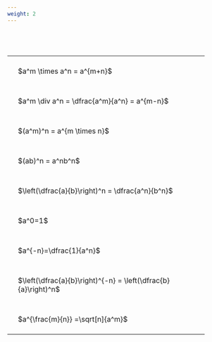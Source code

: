 ```yaml
---
weight: 2
---
```


#  
<br>
<style type="text/css">
#T_462ce th.col_heading {
  text-align: left;
  font-size: 1em;
}
#T_462ce td {
  text-align: left;
  font-size: 1em;
  padding: 1.5em;
}
#T_462ce_row0_col0, #T_462ce_row1_col0, #T_462ce_row2_col0, #T_462ce_row3_col0, #T_462ce_row4_col0, #T_462ce_row5_col0, #T_462ce_row6_col0, #T_462ce_row7_col0, #T_462ce_row8_col0 {
  width: 400px;
  white-space: pre-wrap;
}
</style>
<table id="T_462ce">
  <thead>
  </thead>
  <tbody>
    <tr>
      <td id="T_462ce_row0_col0" class="data row0 col0" >$a^m \times a^n = a^{m+n}$</td>
    </tr>
    <tr>
      <td id="T_462ce_row1_col0" class="data row1 col0" >$a^m \div a^n = \dfrac{a^m}{a^n} = a^{m-n}$</td>
    </tr>
    <tr>
      <td id="T_462ce_row2_col0" class="data row2 col0" >$(a^m)^n = a^{m \times n}$</td>
    </tr>
    <tr>
      <td id="T_462ce_row3_col0" class="data row3 col0" >$(ab)^n = a^nb^n$</td>
    </tr>
    <tr>
      <td id="T_462ce_row4_col0" class="data row4 col0" >$\left(\dfrac{a}{b}\right)^n = \dfrac{a^n}{b^n}$</td>
    </tr>
    <tr>
      <td id="T_462ce_row5_col0" class="data row5 col0" >$a^0=1$</td>
    </tr>
    <tr>
      <td id="T_462ce_row6_col0" class="data row6 col0" >$a^{-n}=\dfrac{1}{a^n}$</td>
    </tr>
    <tr>
      <td id="T_462ce_row7_col0" class="data row7 col0" >$\left(\dfrac{a}{b}\right)^{-n} = \left(\dfrac{b}{a}\right)^n$</td>
    </tr>
    <tr>
      <td id="T_462ce_row8_col0" class="data row8 col0" >$a^{\frac{m}{n}} =\sqrt[n]{a^m}$</td>
    </tr>
  </tbody>
</table>
